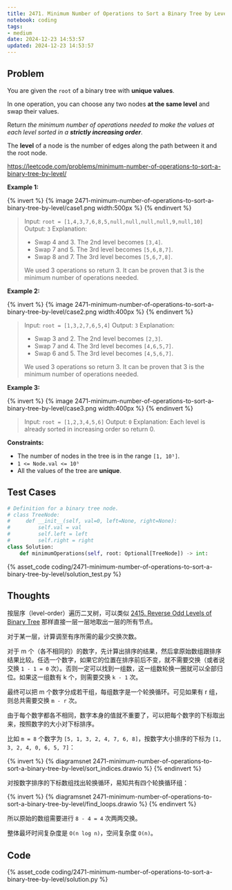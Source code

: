 ```yaml
---
title: 2471. Minimum Number of Operations to Sort a Binary Tree by Level
notebook: coding
tags:
- medium
date: 2024-12-23 14:53:57
updated: 2024-12-23 14:53:57
---
```

## Problem

You are given the `root` of a binary tree with **unique values**.

In one operation, you can choose any two nodes **at the same level** and swap their values.

Return _the minimum number of operations needed to make the values at each level sorted in a **strictly increasing order**_.

The **level** of a node is the number of edges along the path between it and the root node.

<https://leetcode.com/problems/minimum-number-of-operations-to-sort-a-binary-tree-by-level/>

**Example 1:**

{% invert %}
{% image 2471-minimum-number-of-operations-to-sort-a-binary-tree-by-level/case1.png width:500px %}
{% endinvert %}

> Input: `root = [1,4,3,7,6,8,5,null,null,null,null,9,null,10]`
> Output: `3`
> Explanation:
>
> - Swap 4 and 3. The 2nd level becomes `[3,4]`.
> - Swap 7 and 5. The 3rd level becomes `[5,6,8,7]`.
> - Swap 8 and 7. The 3rd level becomes `[5,6,7,8]`.
>
> We used 3 operations so return 3.
> It can be proven that 3 is the minimum number of operations needed.

**Example 2:**

{% invert %}
{% image 2471-minimum-number-of-operations-to-sort-a-binary-tree-by-level/case2.png width:400px %}
{% endinvert %}

> Input: `root = [1,3,2,7,6,5,4]`
> Output: `3`
> Explanation:
>
> - Swap 3 and 2. The 2nd level becomes `[2,3]`.
> - Swap 7 and 4. The 3rd level becomes `[4,6,5,7]`.
> - Swap 6 and 5. The 3rd level becomes `[4,5,6,7]`.
>
> We used 3 operations so return 3.
> It can be proven that 3 is the minimum number of operations needed.

**Example 3:**

{% invert %}
{% image 2471-minimum-number-of-operations-to-sort-a-binary-tree-by-level/case3.png width:400px %}
{% endinvert %}

> Input: `root = [1,2,3,4,5,6]`
> Output: `0`
> Explanation: Each level is already sorted in increasing order so return 0.

**Constraints:**

- The number of nodes in the tree is in the range `[1, 10⁵]`.
- `1 <= Node.val <= 10⁵`
- All the values of the tree are **unique**.

## Test Cases

``` python
# Definition for a binary tree node.
# class TreeNode:
#     def __init__(self, val=0, left=None, right=None):
#         self.val = val
#         self.left = left
#         self.right = right
class Solution:
    def minimumOperations(self, root: Optional[TreeNode]) -> int:
```

{% asset_code coding/2471-minimum-number-of-operations-to-sort-a-binary-tree-by-level/solution_test.py %}

## Thoughts

按层序（level-order）遍历二叉树，可以类似 [2415. Reverse Odd Levels of Binary Tree](2415-reverse-odd-levels-of-binary-tree) 那样直接一层一层地取出一层的所有节点。

对于某一层，计算调至有序所需的最少交换次数。

对于 m 个（各不相同的）的数字，先计算出排序的结果，然后拿原始数组跟排序结果比较。任选一个数字，如果它的位置在排序前后不变，就不需要交换（或者说交换 `1 - 1 = 0` 次）。否则一定可以找到一组数，这一组数轮换一圈就可以全部归位。如果这一组数有 k 个，则需要交换 `k - 1` 次。

最终可以把 m 个数字分成若干组，每组数字是一个轮换循环。可见如果有 r 组，则总共需要交换 `m - r` 次。

由于每个数字都各不相同，数字本身的值就不重要了，可以把每个数字的下标取出来，按照数字的大小对下标排序。

比如 `m = 8` 个数字为 `[5, 1, 3, 2, 4, 7, 6, 8]`，按数字大小排序的下标为 `[1, 3, 2, 4, 0, 6, 5, 7]`：

{% invert %}
{% diagramsnet 2471-minimum-number-of-operations-to-sort-a-binary-tree-by-level/sort_indices.drawio %}
{% endinvert %}

对按数字排序的下标数组找出轮换循环，易知共有四个轮换循环组：

{% invert %}
{% diagramsnet 2471-minimum-number-of-operations-to-sort-a-binary-tree-by-level/find_loops.drawio %}
{% endinvert %}

所以原始的数组需要进行 `8 - 4 = 4` 次两两交换。

整体最坏时间复杂度是 `O(n log n)`，空间复杂度 `O(n)`。

## Code

{% asset_code coding/2471-minimum-number-of-operations-to-sort-a-binary-tree-by-level/solution.py %}
